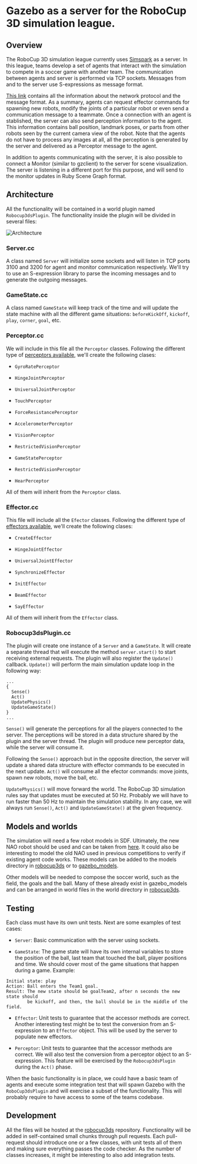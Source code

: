 # Gazebo as a server for the RoboCup 3D simulation league.

## Overview

The RoboCup 3D simulation league currently uses [Simspark](http://simspark.sourceforge.net/wiki/index.php/Main_Page) as a server. In this league,
teams develop a set of agents that interact with the simulation to compete in a
soccer game with another team. The communication between agents and server is
performed via TCP sockets. Messages from and to the server use S-expressions as
message format.

[This link](http://simspark.sourceforge.net/wiki/index.php/Network_Protocol)
contains all the information about the network protocol and the message format.
As a summary, agents can request effector commands for spawning new robots,
modify the joints of a particular robot or even send a communication message to
a teammate. Once a connection with an agent is stablished, the server can also
send perception information to the agent. This information contains ball
position, landmark poses, or parts from other robots seen by the current camera
view of the robot. Note that the agents do not have to process any images at
all, all the perception is generated by the server and delivered as a Perceptor
message to the agent.

In addition to agents communicating with the server, it is also possible to
connect a Monitor (similar to gzclient) to the server for scene visualization.
The server is listening in a different port for this purpose, and will send to
the monitor updates in Ruby Scene Graph format.

## Architecture

All the functionality will be contained in a world plugin named
`Robocup3dsPlugin`. The functionality inside the plugin will be divided in several
files:

![Architecture](https://bytebucket.org/osrf/gazebo_design/raw/2c6ca990a6ee4d1adb5ca89ed8178a5f248d1f29/robocup3ds/architecture.png)

### Server.cc

A class named `Server` will initialize some sockets and will listen
in TCP ports 3100 and 3200 for agent and monitor communication respectively. We'll try to use
an S-expression library to parse the incoming messages and to generate the outgoing
messages.

### GameState.cc

A class named `GameState` will keep track of the time and will
update the state machine with all the different game situations: `beforeKickOff`,
`kickoff`, `play`, `corner`, `goal`, etc.

### Perceptor.cc

We will include in this file all the `Perceptor` classes.
Following the different type of [perceptors available](http://simspark.sourceforge.net/wiki/index.php/Perceptors),
we'll create the following clases:

+ `GyroRatePerceptor`

+ `HingeJointPerceptor`

+ `UniversalJointPerceptor`

+ `TouchPerceptor`

+ `ForceResistancePerceptor`

+ `AccelerometerPerceptor`

+ `VisionPerceptor`

+ `RestrictedVisionPerceptor`

+ `GameStatePerceptor`

+ `RestrictedVisionPerceptor`

+ `HearPerceptor`

All of them will inherit from the `Perceptor` class.

### Effector.cc

This file will include all the `Efector` classes.
Following the different type of [effectors available](http://simspark.sourceforge.net/wiki/index.php/Effectors),
we'll create the following clases:

+ `CreateEffector`

+ `HingeJointEffector`

+ `UniversalJointEffector`

+ `SynchronizeEffector`

+ `InitEffector`

+ `BeamEffector`

+ `SayEffector`

All of them will inherit from the `Effector` class.

### Robocup3dsPlugin.cc

The plugin will create one instance of a `Server` and a `GameState`.
It will create a separate thread that will execute the method `server.start()`
to start receiving external requests. The plugin will also register the `Update()`
callback. `Update()` will perform the main simulation update loop in the
following way:

```
...
{
  Sense()
  Act()
  UpdatePhysics()
  UpdateGameState()
}
...
```

`Sense()` will generate the perceptions for all the players connected to the
server. The perceptions will be stored in a data structure shared by the plugin
and the server thread. The plugin will produce new perceptor data, while the
server will consume it.

Following the `Sense()` approach but in the opposite direction, the server will
update a shared data structure with effector commands to be executed in the next
update. `Act()` will consume all the efector commands: move joints, spawn new
robots, move the ball, etc.

`UpdatePhysics()` will move forward the world. The RoboCup 3D simulation rules
say that updates must be executed at 50 Hz. Probably we will have to run faster
than 50 Hz to maintain the simulation stability. In any case, we will always run
`Sense()`, `Act()` and `UpdateGameState()` at the given frequency.

## Models and worlds

The simulation will need a few robot models in SDF. Ultimately, the new NAO robot
should be used and can be taken from [here](https://github.com/osrf/robocup_3d_simulation/tree/master/robocup_model_resources/nao_models).
It could also be interesting to model the old NAO used in previous competitions
to verify if existing agent code works. These models can be added to the models
directory in [robocup3ds](https://bitbucket.org/osrf/robocup3ds/src/e356d61f1f7f4cc8c851ecfcda439ab7427ceeb5/models/?at=default)
or to [gazebo_models](https://bitbucket.org/osrf/gazebo_models).

Other models will be needed to compose the soccer world, such as the field,
the goals and the ball. Many of these already exist in gazebo_models and
can be arranged in world files in the world directory in [robocup3ds](https://bitbucket.org/osrf/robocup3ds/src/e356d61f1f7f4cc8c851ecfcda439ab7427ceeb5/worlds/?at=default).

## Testing

Each class must have its own unit tests. Next are some examples of test cases:

* `Server`: Basic communication with the server using sockets.


* `GameState`: The game state will have its own internal variables to store the
position of the ball, last team that touched the ball, player positions and
time. We should cover most of the game situations that happen during a game. Example:

```
Initial state: play
Action: Ball enters the Team1 goal.
Result: The new state should be goalTeam2, after n seconds the new state should
        be kickoff, and then, the ball should be in the middle of the field.
```


* `Effector`: Unit tests to guarantee that the accessor methods are correct.
Another interesting test might be to test the conversion from an S-expression to
an `Effector` object. This will be used by the server to populate new effectors.


* `Perceptor`: Unit tests to guarantee that the accessor methods are correct. We
will also test the conversion from a perceptor object to an S-expression. This
feature will be exercised by the `Robocup3dsPlugin` during the `Act()` phase.


When the basic functionality is in place, we could have a basic team of agents
and execute some integration test that will spawn Gazebo with the
`RoboCup3dsPlugin` and will exercise a subset of the functionality. This will
probably require to have access to some of the teams codebase.

## Development

All the files will be hosted at the [robocup3ds](https://bitbucket.org/osrf/robocup3ds)
repository. Functionality will be added in self-contained small chunks through pull
requests. Each pull-request should introduce one or a few classes, with unit tests all
of them and making sure everything passes the code checker. As the number of classes
increases, it might be interesting to also add integration tests.
